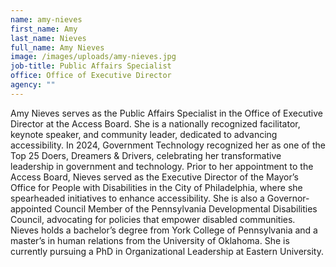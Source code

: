 ```yaml
---
name: amy-nieves
first_name: Amy
last_name: Nieves
full_name: Amy Nieves
image: /images/uploads/amy-nieves.jpg
job-title: Public Affairs Specialist
office: Office of Executive Director
agency: ""
---
```

Amy Nieves serves as the Public Affairs Specialist in the Office of Executive Director at the Access Board. She is a nationally recognized facilitator, keynote speaker, and community leader, dedicated to advancing accessibility. In 2024, Government Technology recognized her as one of the Top 25 Doers, Dreamers & Drivers, celebrating her transformative leadership in government and technology. Prior to her appointment to the Access Board, Nieves served as the Executive Director of the Mayor’s Office for People with Disabilities in the City of Philadelphia, where she spearheaded initiatives to enhance accessibility. She is also a Governor-appointed Council Member of the Pennsylvania Developmental Disabilities Council, advocating for policies that empower disabled communities. Nieves holds a bachelor’s degree from York College of Pennsylvania and a master’s in human relations from the University of Oklahoma. She is currently pursuing a PhD in Organizational Leadership at Eastern University.
